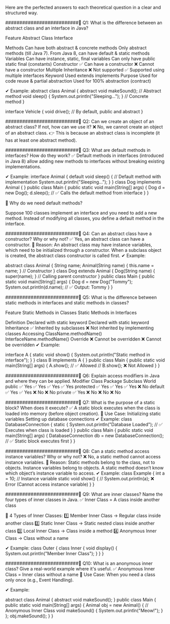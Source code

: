 
Here are the perfected answers to each theoretical question in a clear and structured way.

##########################🔹 Q1: What is the difference between an abstract class and an interface in Java?

Feature	                            Abstract Class	                                          Interface

Methods	                Can have both abstract & concrete methods	        Only abstract methods (till Java 7). From Java 8, can have default & static methods
Variables	              Can have instance, static, final variables	      Can only have public static final (constants)
Constructor	            ✅ Can have a constructor	                        ❌ Cannot have a constructor
Multiple Inheritance	  ❌ Not supported	                              ✅ Supported using multiple interfaces
Keyword Used	                extends	                                      implements
Purpose	                Used for code reuse & partial abstraction	      Used for 100% abstraction (contract)

✔ Example:
abstract class Animal {
    abstract void makeSound(); // Abstract method
    void sleep() { System.out.println("Sleeping..."); } // Concrete method
}

interface Vehicle {
    void drive(); // By default, public and abstract
}


##########################🔹 Q2: Can we create an object of an abstract class? If not, how can we use it?
❌ No, we cannot create an object of an abstract class.
👉 This is because an abstract class is incomplete (it has at least one abstract method).


##########################🔹 Q3: What are default methods in interfaces? How do they work?
✅ Default methods in interfaces (introduced in Java 8) allow adding new methods to interfaces without breaking existing implementations.

✔ Example:
interface Animal {
    default void sleep() { // Default method with implementation
        System.out.println("Sleeping...");
    }
}
class Dog implements Animal { }
public class Main {
    public static void main(String[] args) {
        Dog d = new Dog();
        d.sleep(); // ✅ Calls the default method from interface
    }
}

📌 Why do we need default methods?

Suppose 100 classes implement an interface and you need to add a new method.
Instead of modifying all classes, you define a default method in the interface.


##########################🔹 Q4: Can an abstract class have a constructor? Why or why not?
✅ Yes, an abstract class can have a constructor.
📌 Reason:
An abstract class may have instance variables, which need to be initialized through a constructor.
When a subclass object is created, the abstract class constructor is called first.
✔ Example:

abstract class Animal {
    String name;
    Animal(String name) { this.name = name; } // Constructor
}
class Dog extends Animal {
    Dog(String name) { super(name); } // Calling parent constructor
}
public class Main {
    public static void main(String[] args) {
        Dog d = new Dog("Tommy");
        System.out.println(d.name); // ✅ Output: Tommy
    }
}


##########################🔹 Q5: What is the difference between static methods in interfaces and static methods in classes?

Feature	            Static Methods in Classes	                        Static Methods in Interfaces

Definition	      Declared with static keyword	                 Declared with static keyword
Inheritance    	  ✅ Inherited by subclasses	                  ❌ Not inherited by implementing classes
Accessing	          ClassName.methodName()	                      InterfaceName.methodName()
Override	          ❌ Cannot be overridden	                  ❌ Cannot be overridden
✔ Example:

interface A {
    static void show() { System.out.println("Static method in interface"); }
}
class B implements A { }
public class Main {
    public static void main(String[] args) {
        A.show(); // ✅ Allowed
        // B.show(); ❌ Not Allowed
    }
}


##########################🔹 Q6: Explain access modifiers in Java and where they can be applied.
Modifier	          Class	 Package	Subclass	World
public	            ✅ Yes	✅ Yes	✅ Yes	✅ Yes
protected	          ✅ Yes	✅ Yes	✅ Yes	❌ No
default	            ✅ Yes	✅ Yes	❌ No	  ❌ No
private	            ✅ Yes	❌ No	  ❌ No  	❌ No


##########################🔹 Q7: What is the purpose of a static block? When does it execute?
✅ A static block executes when the class is loaded into memory (before object creation).
📌 Use Case:
Initializing static variables
Setting up database connections
✔ Example:
class DatabaseConnection {
    static {
        System.out.println("Database Loaded"); // ✅ Executes when class is loaded
    }
}
public class Main {
    public static void main(String[] args) {
        DatabaseConnection db = new DatabaseConnection(); // ✅ Static block executes first
    }
}


##########################🔹 Q8: Can a static method access instance variables? Why or why not?
❌ No, a static method cannot access instance variables.
📌 Reason:
Static methods belong to the class, not to objects.
Instance variables belong to objects.
A static method doesn’t know which object’s instance variable to access.
✔ Example:
class Example {
    int a = 10; // Instance variable
    static void show() {
        // System.out.println(a); ❌ Error (Cannot access instance variable)
    }
}


##########################🔹 Q9: What are inner classes? Name the four types of inner classes in Java.
✅ Inner Class = A class inside another class

📌 4 Types of Inner Classes:
1️⃣ Member Inner Class → Regular class inside another class
2️⃣ Static Inner Class → Static nested class inside another class
3️⃣ Local Inner Class → Class inside a method
4️⃣ Anonymous Inner Class → Class without a name

✔ Example:
class Outer {
    class Inner { void display() { System.out.println("Member Inner Class"); } }
}


##########################🔹 Q10: What is an anonymous inner class? Give a real-world example where it's useful.
✅ Anonymous Inner Class = Inner class without a name
📌 Use Case: When you need a class only once (e.g., Event Handling).

✔ Example:

abstract class Animal {
    abstract void makeSound();
}
public class Main {
    public static void main(String[] args) {
        Animal obj = new Animal() { // Anonymous Inner Class
            void makeSound() { System.out.println("Meow!"); }
        };
        obj.makeSound();
    }
}
